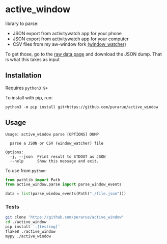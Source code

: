 # active_window

library to parse:

- JSON export from activitywatch app for your phone
- JSON export from activitywatch app for your computer
- CSV files from my aw-window fork [(window_watcher)](https://github.com/purarue/aw-watcher-window)

To get those, go to the [raw data page](https://docs.activitywatch.net/en/latest/features/exporting-data.html) and download the JSON dump. That is what this takes as input

## Installation

Requires `python3.9+`

To install with pip, run:

```
python3 -m pip install git+https://github.com/purarue/active_window
```

## Usage

```
Usage: active_window parse [OPTIONS] DUMP

  parse a JSON or CSV (window_watcher) file

Options:
  -j, --json  Print result to STDOUT as JSON
  --help      Show this message and exit.
```

To use from `python`:

```python
from pathlib import Path
from active_window.parse import parse_window_events

data = list(parse_window_events(Path("./file.json")))
```

### Tests

```bash
git clone 'https://github.com/purarue/active_window'
cd ./active_window
pip install '.[testing]'
flake8 ./active_window
mypy ./active_window
```
